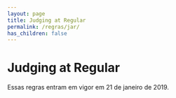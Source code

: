 ```yaml
---
layout: page
title: Judging at Regular
permalink: /regras/jar/
has_children: false
---
```


# Judging at Regular


Essas regras entram em vigor em 21 de janeiro de 2019.

